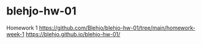 # blehjo-hw-01
Homework 1
https://github.com/Blehjo/blehjo-hw-01/tree/main/homework-week-1
https://blehjo.github.io/blehjo-hw-01/
